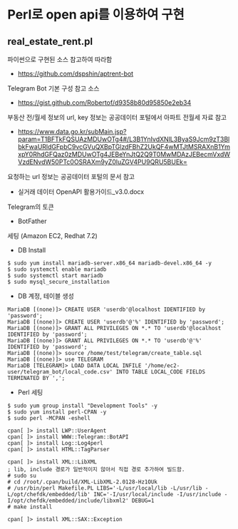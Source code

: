 # Perl로 open api를 이용하여 구현

## real_estate_rent.pl

파이썬으로 구현된 소스 참고하여 따라함
* https://github.com/dspshin/aptrent-bot

Telegram Bot 기본 구성 참고 소스
* https://gist.github.com/Robertof/d9358b80d95850e2eb34

부동산 전/월세 정보의 url, key 정보는 공공데이터 포털에서 아파트 전월세 자료 참고
* https://www.data.go.kr/subMain.jsp?param=T1BFTkFQSUAzMDUwOTg4#/L3B1YnIvdXNlL3ByaS9Jcm9zT3BlbkFwaURldGFpbC9vcGVuQXBpTGlzdFBhZ2UkQF4wMTJtMSRAXnB1YmxpY0RhdGFQaz0zMDUwOTg4JEBeYnJtQ2Q9T0MwMDAzJEBecmVxdWVzdENvdW50PTc0OSRAXm9yZ0luZGV4PU9QRU5BUEk=

요청하는 url 정보는 공공데이터 포털의 문서 참고
* 실거래 데이터 OpenAPI 활용가이드_v3.0.docx

Telegram의 토큰
* BotFather

세팅 (Amazon EC2, Redhat 7.2)
* DB Install

```
$ sudo yum install mariadb-server.x86_64 mariadb-devel.x86_64 -y
$ sudo systemctl enable mariadb
$ sudo systemctl start mariadb
$ sudo mysql_secure_installation
```

* DB 계정, 테이블 생성

```
MariaDB [(none)]> CREATE USER 'userdb'@localhost IDENTIFIED by 'password';
MariaDB [(none)]> CREATE USER 'userdb'@'%' IDENTIFIED by 'password';
MariaDB [(none)]> GRANT ALL PRIVILEGES ON *.* TO 'userdb'@localhost IDENTIFIED by 'password';
MariaDB [(none)]> GRANT ALL PRIVILEGES ON *.* TO 'userdb'@'%' IDENTIFIED by 'password';
MariaDB [(none)]> source /home/test/telegram/create_table.sql
MariaDB [(none)]> use TELEGRAM
MariaDB [TELEGRAM]> LOAD DATA LOCAL INFILE '/home/ec2-user/telegram_bot/local_code.csv' INTO TABLE LOCAL_CODE FIELDS TERMINATED BY ',';
```

* Perl 세팅

```
$ sudo yum group install "Development Tools" -y
$ sudo yum install perl-CPAN -y
$ sudo perl -MCPAN -eshell

cpan[ ]> install LWP::UserAgent
cpan[ ]> install WWW::Telegram::BotAPI
cpan[ ]> install Log::Log4perl
cpan[ ]> install HTML::TagParser

cpan[ ]> install XML::LibXML
; lib, include 경로가 일반적이지 않아서 직접 경로 추가하여 빌드함.
# sudo su
# cd /root/.cpan/build/XML-LibXML-2.0128-Hz1OUk
# /usr/bin/perl Makefile.PL LIBS='-L/usr/local/lib -L/usr/lib -L/opt/chefdk/embedded/lib' INC='-I/usr/local/include -I/usr/include -I/opt/chefdk/embedded/include/libxml2' DEBUG=1
# make install

cpan[ ]> install XML::SAX::Exception
```
